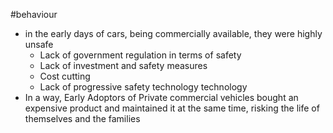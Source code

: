 #behaviour

- in the early days of cars, being commercially available, they were highly unsafe
	- Lack of government regulation in terms of safety
	- Lack of investment and safety measures
	- Cost cutting
	- Lack of progressive safety technology technology
- In a way, Early Adoptors of Private commercial vehicles bought an expensive product and maintained it at the same time, risking the life of themselves and the families